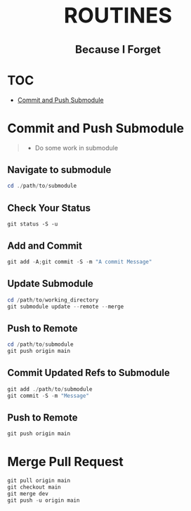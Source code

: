<h1 style="font-size: 3rem; text-align: center;">ROUTINES</h1>
<h3 style="font-size: 1.5rem; text-align: center;">Because I Forget</h3>

# TOC
- [Commit and Push Submodule](#commit-and-push-submodule)

# Commit and Push Submodule

> - Do some work in submodule

## Navigate to submodule
```powershell
cd ./path/to/submodule
```

## Check Your Status
```powerhsell
git status -S -u
```

## Add and Commit
```powershell
git add -A;git commit -S -m "A commit Message"
```

## Update Submodule
```powershell
cd /path/to/working_directory
git submodule update --remote --merge
```

## Push to Remote
```powershell
cd /path/to/submodule
git push origin main
```

## Commit Updated Refs to Submodule
```powershell
git add ./path/to/submodule
git commit -S -m "Message"
```

## Push to Remote
```powershell
git push origin main
```

# Merge Pull Request

```powershell
git pull origin main
git checkout main
git merge dev
git push -u origin main
```